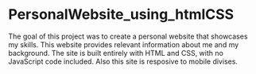 # PersonalWebsite_using_htmlCSS
The goal of this project was to create a personal website that showcases my skills. This website provides relevant information about me and my background. The site is built entirely with HTML and CSS, with no JavaScript code included. Also this site is resposive to mobile divises. 
